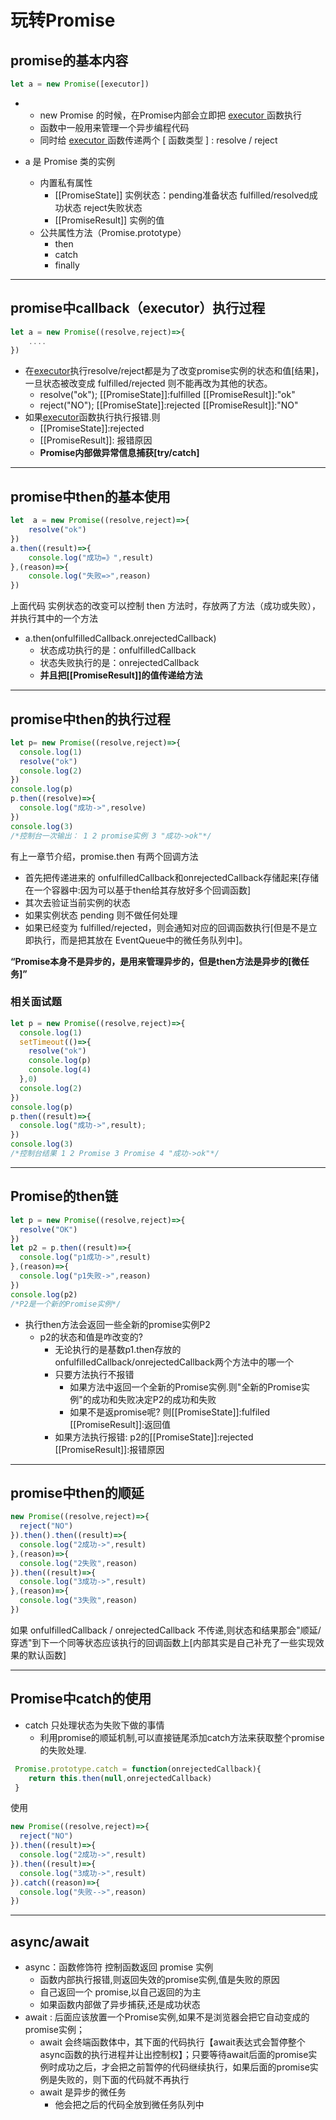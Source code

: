 # 玩转Promise

## promise的基本内容

```javascript
let a = new Promise([executor])
```

- [executor]: 可以执行函数

  - new Promise 的时候，在Promise内部会立即把 [ executor ] 函数执行
  - 函数中一般用来管理一个异步编程代码
  - 同时给 [ executor ] 函数传递两个 [ 函数类型 ] : resolve / reject

- a 是 Promise 类的实例

  - 内置私有属性
    - [[PromiseState]] 实例状态：pending准备状态  fulfilled/resolved成功状态  reject失败状态
    - [[PromiseResult]] 实例的值
  - 公共属性方法（Promise.prototype）
    - then
    - catch
    - finally

---

## promise中callback（executor）执行过程

```javascript
let a = new Promise((resolve,reject)=>{
    ....
})
```

- 在[executor]执行resolve/reject都是为了改变promise实例的状态和值[结果]，一旦状态被改变成 fulfilled/rejected 则不能再改为其他的状态。
  - resolve("ok"); [[PromiseState]]:fulfilled [[PromiseResult]]:"ok"
  - reject("NO"); [[PromiseState]]:rejected [[PromiseResult]]:"NO"
- 如果[executor]函数执行执行报错.则
  - [[PromiseState]]:rejected
  - [[PromiseResult]]: 报错原因
  - **Promise内部做异常信息捕获[try/catch]**

---

## promise中then的基本使用

```javascript
let  a = new Promise((resolve,reject)=>{
    resolve("ok")
})
a.then((result)=>{
    console.log("成功=》",result)
},(reason)=>{
    console.log("失败=>",reason)
})
```

上面代码 实例状态的改变可以控制 then 方法时，存放两了方法（成功或失败），并执行其中的一个方法

- a.then(onfulfilledCallback.onrejectedCallback)
  - 状态成功执行的是：onfulfilledCallback 
  - 状态失败执行的是：onrejectedCallback
  - **并且把[[PromiseResult]]的值传递给方法**

---

## promise中then的执行过程

```javascript
let p= new Promise((resolve,reject)=>{
  console.log(1)
  resolve("ok")
  console.log(2)
})
console.log(p)
p.then((resolve)=>{
  console.log("成功->",resolve)
})
console.log(3)
/*控制台一次输出： 1 2 promise实例 3 "成功->ok"*/
```

有上一章节介绍，promise.then 有两个回调方法

- 首先把传递进来的 onfulfilledCallback和onrejectedCallback存储起来[存储在一个容器中:因为可以基于then给其存放好多个回调函数]
- 其次去验证当前实例的状态
- 如果实例状态 pending 则不做任何处理
- 如果已经变为 fulfilled/rejected，则会通知对应的回调函数执行[但是不是立即执行，而是把其放在 EventQueue中的微任务队列中]。

**“Promise本身不是异步的，是用来管理异步的，但是then方法是异步的[微任务]”**

### 相关面试题

```javascript
let p = new Promise((resolve,reject)=>{
  console.log(1)
  setTimeout(()=>{
    resolve("ok")
    console.log(p)
    console.log(4)
  },0) 
  console.log(2)
})
console.log(p)
p.then((result)=>{
  console.log("成功->",result);
})
console.log(3)
/*控制台结果 1 2 Promise 3 Promise 4 "成功->ok"*/
```

---

## Promise的then链

```javascript
let p = new Promise((resolve,reject)=>{
  resolve("OK")
})
let p2 = p.then((result)=>{
  console.log("p1成功->",result)
},(reason)=>{
  console.log("p1失败->",reason)
})
console.log(p2)
/*P2是一个新的Promise实例*/
```

- 执行then方法会返回一些全新的promise实例P2
  - p2的状态和值是咋改变的?
    - 无论执行的是基数p1.then存放的onfulfilledCallback/onrejectedCallback两个方法中的哪一个
    - 只要方法执行不报错
      - 如果方法中返回一个全新的Promise实例.则"全新的Promise实例"的成功和失败决定P2的成功和失败
      - 如果不是返promise呢? 则[[PromiseState]]:fulfiled [[PromiseResult]]:返回值
    - 如果方法执行报错: p2的[[PromiseState]]:rejected [[PromiseResult]]:报错原因

---

## promise中then的顺延

```javascript
new Promise((resolve,reject)=>{
  reject("NO")
}).then().then((result)=>{
  console.log("2成功->",result)
},(reason)=>{
  console.log("2失败",reason)
}).then((result)=>{
  console.log("3成功->",result)
},(reason)=>{
  console.log("3失败",reason)
})
```

如果 onfulfilledCallback / onrejectedCallback 不传递,则状态和结果那会"顺延/穿透"到下一个同等状态应该执行的回调函数上[内部其实是自己补充了一些实现效果的默认函数]

----

## Promise中catch的使用

- catch 只处理状态为失败下做的事情
  - 利用promise的顺延机制,可以直接链尾添加catch方法来获取整个promise的失败处理.

```javascript
 Promise.prototype.catch = function(onrejectedCallback){
 	return this.then(null,onrejectedCallback) 
 }
```

使用

```javascript
new Promise((resolve,reject)=>{
  reject("NO")
}).then((result)=>{
  console.log("2成功->",result)
}).then((result)=>{
  console.log("3成功->",result)
}).catch((reason)=>{
  console.log("失败-->",reason)
})
```

---

## async/await

- async：函数修饰符 控制函数返回 promise 实例
  - 函数内部执行报错,则返回失效的promise实例,值是失败的原因
  - 自己返回一个 promise,以自己返回的为主
  - 如果函数内部做了异步捕获,还是成功状态
- await : 后面应该放置一个Promise实例,如果不是浏览器会把它自动变成的promise实例；
  - await 会终端函数体中，其下面的代码执行【await表达式会暂停整个async函数的执行进程并让出控制权】；只要等待await后面的promise实例时成功之后，才会把之前暂停的代码继续执行，如果后面的promise实例是失败的，则下面的代码就不再执行
  - await 是异步的微任务
    - 他会把之后的代码全放到微任务队列中

[^本片文章借鉴《珠峰前端高级体系课程》，如有侵权行为，请联系作者删除]: 

